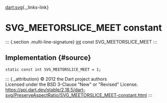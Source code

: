 [dart:svg](../../dart-svg/dart-svg-library){._links-link}

SVG\_MEETORSLICE\_MEET constant
===============================

::: {.section .multi-line-signature}
[int](../../dart-core/int-class) const SVG\_MEETORSLICE\_MEET
:::

Implementation {#source}
--------------

``` {.language-dart data-language="dart"}
static const int SVG_MEETORSLICE_MEET = 1;
```

::: {._attribution}
© 2012 the Dart project authors\
Licensed under the BSD 3-Clause \"New\" or \"Revised\" License.\
<https://api.dart.dev/stable/2.18.5/dart-svg/PreserveAspectRatio/SVG_MEETORSLICE_MEET-constant.html>
:::
